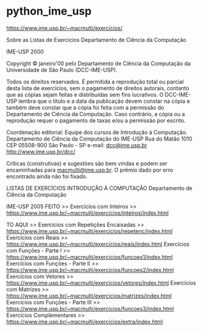 # python_ime_usp

https://www.ime.usp.br/~macmulti/exercicios/

Sobre as Listas de Exercícios
Departamento de Ciência da Computação

IME-USP    2000

Copyright © janeiro'00 pelo Departamento de Ciência da Computação da Universidade de São Paulo (DCC-IME-USP).

Todos os direitos reservados. É permitida a reprodução total ou parcial desta lista de exercícios, sem o pagamento de direitos autorais, contanto que as cópias sejam feitas e distribuídas sem fins lucrativos. O DCC-IME-USP lembra que o título e a data da publicação devem constar na cópia e também deve constar que a cópia foi feita com a permissão do Departamento de Ciência da Computação. Caso contrário, a cópia ou a reprodução requer o pagamento de taxas e/ou a permissão por escrito.

Coordenação editorial: Equipe dos cursos de Introdução à Computação.
Departamento de Ciência da Computação do IME-USP
Rua do Matão 1010
CEP 05508-900 São Paulo - SP
e-mail: dcc@ime.usp.br
http://www.ime.usp.br/dcc/
 

Críticas (construtivas) e sugestões são bem vindas e podem ser encaminhadas para macmulti@ime.usp.br. O prêmio dado por erro encontrado ainda não foi fixado.

LISTAS DE EXERCÍCIOS
INTRODUÇÃO À COMPUTAÇÃO
Departamento de Ciência da Computação

IME-USP     2005
FEITO >> Exercícios com Inteiros >> https://www.ime.usp.br/~macmulti/exercicios/inteiros/index.html

TO AQUI >> Exercícios com Repetições Encaixadas >> https://www.ime.usp.br/~macmulti/exercicios/repetenc/index.html
Exercícios com Reais >> https://www.ime.usp.br/~macmulti/exercicios/reais/index.html
Exercícios com Funções - Parte I >> https://www.ime.usp.br/~macmulti/exercicios/funcoes1/index.html
Exercícios com Funções - Parte II >> https://www.ime.usp.br/~macmulti/exercicios/funcoes2/index.html
Exercícios com Vetores >> https://www.ime.usp.br/~macmulti/exercicios/vetores/index.html
Exercícios com Matrizes >> https://www.ime.usp.br/~macmulti/exercicios/matrizes/index.html
Exercícios com Funções - Parte III >> https://www.ime.usp.br/~macmulti/exercicios/funcoes3/index.html
Exercícios Complementares >> https://www.ime.usp.br/~macmulti/exercicios/extra/index.html


